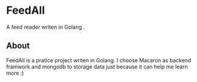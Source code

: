 # FeedAll
A feed reader writen in Golang .
## About
FeedAll is a pratice project writen in Golang.
I choose Macaron as backend framwork and mongodb to storage data just because it can help me learn more :)
